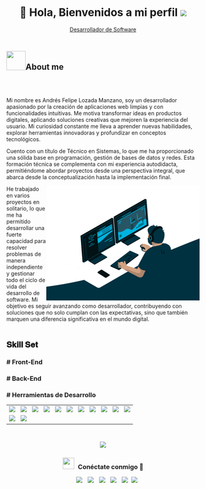 <h1 align="center"> 👋 Hola, Bienvenidos a mi perfil <img src="https://media.giphy.com/media/hvRJCLFzcasrR4ia7z/giphy.gif" width="35"></h1>
<p align="center">
  <a href="#">Desarrollador de Software</a>
</p>


<br><br>
<img align="left" src = "https://user-images.githubusercontent.com/63050133/156777293-72a6e681-2582-4a9d-ad92-09d1181d47c7.gif" width = 50px height=50px>


<h2 align="left" font-weight="bold">About me</h2>  
<br><br>

Mi nombre es Andrés Felipe Lozada Manzano, soy un desarrollador apasionado por la creación de aplicaciones web limpias y con funcionalidades intuitivas. Me motiva transformar ideas en productos digitales, aplicando soluciones creativas que mejoren la experiencia del usuario. Mi curiosidad constante me lleva a aprender nuevas habilidades, explorar herramientas innovadoras y profundizar en conceptos tecnológicos.

Cuento con un título de Técnico en Sistemas, lo que me ha proporcionado una sólida base en programación, gestión de bases de datos y redes. Esta formación técnica se complementa con mi experiencia autodidacta, permitiéndome abordar proyectos desde una perspectiva integral, que abarca desde la conceptualización hasta la implementación final.

<img align="right" alt="Coding" width="400" src="https://github.com/supravatm/supravatm/blob/main/src/code.gif">
He trabajado en varios proyectos en solitario, lo que me ha permitido desarrollar una fuerte capacidad para resolver problemas de manera independiente y gestionar todo el ciclo de vida del desarrollo de software. Mi objetivo es seguir avanzando como desarrollador, contribuyendo con soluciones que no solo cumplan con las expectativas, sino que también marquen una diferencia significativa en el mundo digital.
<br>

<br>
<h2 font-weight="bold">𝐒𝐤𝐢𝐥𝐥 𝐒𝐞𝐭</h2>
<h3># Front-End</h3>
<h3># Back-End</h3>
<h3># Herramientas de Desarrollo</h3>
<table>
  <tr>
      <td><img src="https://skillicons.dev/icons?i=html" width="200"></td>
      <td><img src="https://skillicons.dev/icons?i=css" width="200"></td>
      <td><img src="https://skillicons.dev/icons?i=js" width="200"></td>
      <td><img src="https://skillicons.dev/icons?i=py" width="200"></td>
      <td><img src="https://skillicons.dev/icons?i=cpp" width="200"></td>
      <td><img src="https://skillicons.dev/icons?i=bootstrap" width="200"></td>
      <td><img src="https://skillicons.dev/icons?i=qt" width="200"></td>
      <td><img src="https://skillicons.dev/icons?i=sass" width="200"></td>
      <td><img src="https://skillicons.dev/icons?i=vscode" width="200"></td>
      <td><img src="https://skillicons.dev/icons?i=anaconda" width="200"></td>
      <td><img src="https://skillicons.dev/icons?i=angular" width="200"></td>
  </tr>

  <tr>
      <td><img src="https://skillicons.dev/icons?i=jquery" width="200"></td>
      <td><img src="https://skillicons.dev/icons?i=git" width="200"></td>
  </tr>

</table>
<br/>
<p  align="center">
<img src="https://user-images.githubusercontent.com/73097560/115834477-dbab4500-a447-11eb-908a-139a6edaec5c.gif">             
<br>

<h3 align="center" > <img src="https://media.giphy.com/media/iY8CRBdQXODJSCERIr/giphy.gif" width="30" height="30" style="margin-right: 10px;">Conéctate conmigo 🤝 </h3>

<p align="center">

 <div align="center"  class="icons-social" style="margin-left: 10px;">
	<a style="margin-left: 10px;"  target="_blank" href="">
		<img src="https://img.shields.io/badge/GitHub-100000?style=for-the-badge&logo=github&logoColor=white"></a>
        <a style="margin-left: 10px;" target="_blank" href="">
		<img src="https://img.shields.io/badge/Gmail-D14836?style=for-the-badge&logo=gmail&logoColor=white"></a>
        <a style="margin-left: 10px;" target="_blank" href="">
		<img src="https://img.shields.io/badge/LinkedIn-0077B5?style=for-the-badge&logo=linkedin&logoColor=white"></a>
	<a style="margin-left: 10px;" target="_blank" href="">
		<img src="https://img.shields.io/badge/Discord-7289DA?style=for-the-badge&logo=discord&logoColor=white"></a>
	<a style="margin-left: 10px;" target="_blank" href="">
		<img src="https://img.shields.io/badge/YouTube-FF0000?style=for-the-badge&logo=youtube&logoColor=white"></a>
	<a style="margin-left: 5px;" target="_blank" href="">
		<img src="https://img.shields.io/badge/Twitter-1DA1F2?style=for-the-badge&logo=twitter&logoColor=white"></a>
 </div>

</p>
